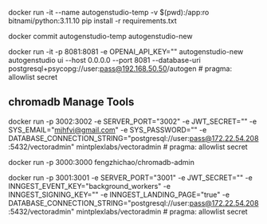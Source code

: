 docker run -it --name autogenstudio-temp -v $(pwd):/app:ro bitnami/python:3.11.10 pip install -r requirements.txt

docker commit autogenstudio-temp autogenstudio-new

docker run -it -p 8081:8081 -e OPENAI_API_KEY="" autogenstudio-new autogenstudio ui --host 0.0.0.0 --port 8081 --database-uri postgresql+psycopg://user:pass@192.168.50.50/autogen  # pragma: allowlist secret

## chromadb Manage Tools
docker run -p 3002:3002 -e SERVER_PORT="3002" -e JWT_SECRET="" -e SYS_EMAIL="mjhfvi@gmail.com" -e SYS_PASSWORD="" -e DATABASE_CONNECTION_STRING="postgresql://user:pass@172.22.54.208:5432/vectoradmin" mintplexlabs/vectoradmin    # pragma: allowlist secret

docker run -p 3000:3000 fengzhichao/chromadb-admin

docker run -p 3001:3001 -e SERVER_PORT="3001" -e JWT_SECRET="" -e INNGEST_EVENT_KEY="background_workers" -e INNGEST_SIGNING_KEY="" -e INNGEST_LANDING_PAGE="true" -e DATABASE_CONNECTION_STRING="postgresql://user:pass@172.22.54.208:5432/vectoradmin" mintplexlabs/vectoradmin    # pragma: allowlist secret
